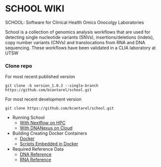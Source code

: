 # SCHOOL WIKI

SCHOOL: Software for Clinical Health Omics Onocolgy Laboratories

School is a collection of genomics analysis workflows that are used for detecting single nucleotide variants (SNVs), insertions/deletions (indels), copy number variants (CNVs) and translocations from RNA and DNA sequencing.  These workflows have been validated in a CLIA laboratory at UTSW

### Clone repo

For most recent published version

```
git clone -b version_1.0.3 --single-branch https://github.com/bcantarel/school.git
```

For most recent development version

```
git clone https://github.com/bcantarel/school.git
```

- Running School
  - [With Nextflow on HPC](nextflow)
  - [With DNANexus on Cloud](dnanexus)
- Building Creating Docker Containers
  - [Docker](docker)
  - [Scripts Embedded in Docker](https://github.com/medforomics/process_scripts.git)
- Required Reference Data
  - [DNA Reference](dnareferences)
  - [RNA Reference](rnareferences)
